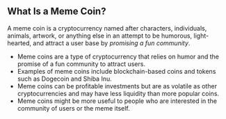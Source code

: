 ## What Is a Meme Coin?

A meme coin is a cryptocurrency named after characters, individuals, animals, artwork, or anything else in an attempt to be humorous, light-hearted, and attract a user base by _promising a fun community_.

- Meme coins are a type of cryptocurrency that relies on humor and the promise of a fun community to attract users.
- Examples of meme coins include blockchain-based coins and tokens such as Dogecoin and Shiba Inu.
- Meme coins can be profitable investments but are as volatile as other cryptocurrencies and may have less liquidity than more popular coins.
- Meme coins might be more useful to people who are interested in the community of users or the meme itself.
